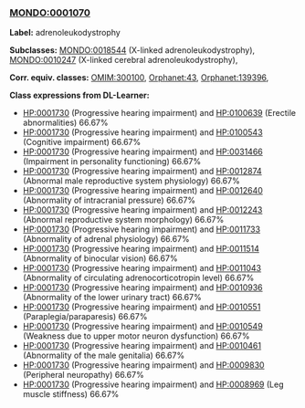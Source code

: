 
### [MONDO:0001070](http://purl.obolibrary.org/obo/MONDO_0001070)
**Label:** adrenoleukodystrophy

**Subclasses:** [MONDO:0018544](http://purl.obolibrary.org/obo/MONDO_0018544) (X-linked adrenoleukodystrophy), [MONDO:0010247](http://purl.obolibrary.org/obo/MONDO_0010247) (X-linked cerebral adrenoleukodystrophy), 

**Corr. equiv. classes:** [OMIM:300100](http://purl.obolibrary.org/obo/OMIM_300100), [Orphanet:43](http://www.orpha.net/ORDO/Orphanet_43), [Orphanet:139396](http://www.orpha.net/ORDO/Orphanet_139396), 

**Class expressions from DL-Learner:**

- [HP:0001730](http://purl.obolibrary.org/obo/HP_0001730) (Progressive hearing impairment) and [HP:0100639](http://purl.obolibrary.org/obo/HP_0100639) (Erectile abnormalities) 66.67%
- [HP:0001730](http://purl.obolibrary.org/obo/HP_0001730) (Progressive hearing impairment) and [HP:0100543](http://purl.obolibrary.org/obo/HP_0100543) (Cognitive impairment) 66.67%
- [HP:0001730](http://purl.obolibrary.org/obo/HP_0001730) (Progressive hearing impairment) and [HP:0031466](http://purl.obolibrary.org/obo/HP_0031466) (Impairment in personality functioning) 66.67%
- [HP:0001730](http://purl.obolibrary.org/obo/HP_0001730) (Progressive hearing impairment) and [HP:0012874](http://purl.obolibrary.org/obo/HP_0012874) (Abnormal male reproductive system physiology) 66.67%
- [HP:0001730](http://purl.obolibrary.org/obo/HP_0001730) (Progressive hearing impairment) and [HP:0012640](http://purl.obolibrary.org/obo/HP_0012640) (Abnormality of intracranial pressure) 66.67%
- [HP:0001730](http://purl.obolibrary.org/obo/HP_0001730) (Progressive hearing impairment) and [HP:0012243](http://purl.obolibrary.org/obo/HP_0012243) (Abnormal reproductive system morphology) 66.67%
- [HP:0001730](http://purl.obolibrary.org/obo/HP_0001730) (Progressive hearing impairment) and [HP:0011733](http://purl.obolibrary.org/obo/HP_0011733) (Abnormality of adrenal physiology) 66.67%
- [HP:0001730](http://purl.obolibrary.org/obo/HP_0001730) (Progressive hearing impairment) and [HP:0011514](http://purl.obolibrary.org/obo/HP_0011514) (Abnormality of binocular vision) 66.67%
- [HP:0001730](http://purl.obolibrary.org/obo/HP_0001730) (Progressive hearing impairment) and [HP:0011043](http://purl.obolibrary.org/obo/HP_0011043) (Abnormality of circulating adrenocorticotropin level) 66.67%
- [HP:0001730](http://purl.obolibrary.org/obo/HP_0001730) (Progressive hearing impairment) and [HP:0010936](http://purl.obolibrary.org/obo/HP_0010936) (Abnormality of the lower urinary tract) 66.67%
- [HP:0001730](http://purl.obolibrary.org/obo/HP_0001730) (Progressive hearing impairment) and [HP:0010551](http://purl.obolibrary.org/obo/HP_0010551) (Paraplegia/paraparesis) 66.67%
- [HP:0001730](http://purl.obolibrary.org/obo/HP_0001730) (Progressive hearing impairment) and [HP:0010549](http://purl.obolibrary.org/obo/HP_0010549) (Weakness due to upper motor neuron dysfunction) 66.67%
- [HP:0001730](http://purl.obolibrary.org/obo/HP_0001730) (Progressive hearing impairment) and [HP:0010461](http://purl.obolibrary.org/obo/HP_0010461) (Abnormality of the male genitalia) 66.67%
- [HP:0001730](http://purl.obolibrary.org/obo/HP_0001730) (Progressive hearing impairment) and [HP:0009830](http://purl.obolibrary.org/obo/HP_0009830) (Peripheral neuropathy) 66.67%
- [HP:0001730](http://purl.obolibrary.org/obo/HP_0001730) (Progressive hearing impairment) and [HP:0008969](http://purl.obolibrary.org/obo/HP_0008969) (Leg muscle stiffness) 66.67%


